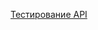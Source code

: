 [Тестирование API](https://www.postman.com/lunar-module-observer-19802667/my-workspace/collection/92tarf1/demoshopping?action=share&creator=38310231)
